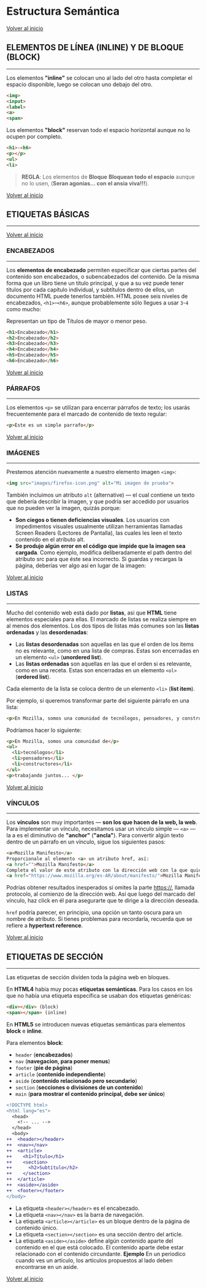 # Estructura Semántica

[Volver al inicio](#-Estructura-Semántica)

## ELEMENTOS DE LÍNEA (INLINE) Y DE BLOQUE (BLOCK)
---------------------------------------------------------------------------

Los elementos **"inline"** se colocan uno al lado del otro hasta completar el espacio disponible, luego se colocan uno debajo del otro.

```html
<img>
<input>
<label>
<a>
<span>
```

Los elementos **"block"** reservan todo el espacio horizontal aunque no lo ocupen por completo.

```html
<h1>-<h6>
<p></p>
<ul>
<li>
```

> **REGLA**: Los elementos de **Bloque** **Bloquean todo el espacio** aunque no lo usen, (**Seran agonías... con el ansia viva!!!**).

[Volver al inicio](#-Estructura-Semántica)

## ETIQUETAS BÁSICAS
---------------------------------------------------------------------------

[Volver al inicio](#-Estructura-Semántica)

### ENCABEZADOS
---------------------------------------------------------------------------

Los **elementos de encabezado** permiten especificar que ciertas partes del contenido son encabezados, o subencabezados del contenido. De la misma forma que un libro tiene un título principal, y que a su vez puede tener títulos por cada capítulo individual, y subtítulos dentro de ellos, un documento HTML puede tenerlos también. HTML posee seis niveles de encabezados, `<h1>`–`<h6>`, aunque probablemente sólo llegues a usar `3`-`4` como mucho:

Representan un tipo de Títulos de mayor o menor peso.

```html
<h1>Encabezado</h1>
<h2>Encabezado</h2>
<h3>Encabezado</h3>
<h4>Encabezado</h4>
<h5>Encabezado</h5>
<h6>Encabezado</h6>
```

[Volver al inicio](#-Estructura-Semántica)

### PÁRRAFOS
---------------------------------------------------------------------------

Los elementos `<p>` se utilizan para encerrar párrafos de texto; los usarás frecuentemente para el marcado de contenido de texto regular:

```html
<p>Este es un simple parrafo</p>
```

[Volver al inicio](#-Básicos)

### IMÁGENES
---------------------------------------------------------------------------

Prestemos atención nuevamente a nuestro elemento imagen `<img>`:

```html
<img src="images/firefox-icon.png" alt="Mi imagen de prueba">
```

También incluimos un atributo `alt` (alternative) — el cual contiene un texto que debería describir la imagen, y que podría ser accedido por usuarios que no pueden ver la imagen, quizás porque:

* **Son ciegos o tienen deficiencias visuales**. Los usuarios con impedimentos visuales usualmente utilizan herramientas llamadas Screen Readers (Lectores de Pantalla), las cuales les leen el texto contenido en el atributo alt.
* **Se produjo algún error en el código que impide que la imagen sea cargada**. Como ejemplo, modifica deliberadamente el path dentro del atributo src para que éste sea incorrecto. Si guardas y recargas la página, deberías ver algo así en lugar de la imagen:

[Volver al inicio](#-Básicos)

### LISTAS
---------------------------------------------------------------------------

Mucho del contenido web está dado por **listas**, asi que **HTML** tiene elementos especiales para ellas. El marcado de listas se realiza siempre en al menos dos elementos. Los dos tipos de listas más comunes son las **listas ordenadas** y las **desordenadas**:

* Las **listas desordenadas** son aquellas en las que el orden de los items no es relevante, como en una lista de compras. Estas son encerradas en un elemento `<ul>` (**unordered list**).
* Las **listas ordenadas** son aquellas en las que el orden si es relevante, como en una receta. Estas son encerradas en un elemento `<ol>` (**ordered list**).

Cada elemento de la lista se coloca dentro de un elemento `<li>` (**list item**).

Por ejemplo, si queremos transformar parte del siguiente párrafo en una lista:

```html
<p>En Mozilla, somos una comunidad de tecnólogos, pensadores, y constructores que trabajan juntos... </p>
```

Podríamos hacer lo siguiente:

```html
<p>En Mozilla, somos una comunidad de</p>
<ul> 
  <li>tecnólogos</li>
  <li>pensadores</li>
  <li>constructores</li>
</ul>
<p>trabajando juntos... </p>
```

[Volver al inicio](#-Básicos)

### VÍNCULOS
---------------------------------------------------------------------------

Los **vínculos** son muy importantes — **son los que hacen de la web, la web**. Para implementar un vínculo, necesitamos usar un vínculo simple — `<a>` — la a es el diminutivo de **"anchor"** (**"ancla"**). Para convertir algún texto dentro de un párrafo en un vínculo, sigue los siguientes pasos:

```html
<a>Mozilla Manifesto</a>
Proporcionale al elemento <a> un atributo href, así:
<a href="">Mozilla Manifesto</a>
Completa el valor de este atributo con la dirección web con la que quieras conectar al vínculo:
<a href="https://www.mozilla.org/es-AR/about/manifesto/">Mozilla Manifesto</a>
```

Podrías obtener resultados inesperados si omites la parte [https://](https://), llamada protocolo, al comienzo de la dirección web. Así que luego del marcado del vínculo, haz click en él para asegurarte que te dirige a la dirección deseada.

`href` podría parecer, en principio, una opción un tanto oscura para un nombre de atributo. Si tienes problemas para recordarla, recuerda que se refiere a **hypertext reference**.

[Volver al inicio](#-Básicos)

## ETIQUETAS DE SECCIÓN

---------------------------------------------------------------------------

Las etiquetas de sección dividen toda la página web en bloques.

En **HTML4** habia muy pocas **etiquetas semánticas**. Para los casos en los que no habia una etiqueta específica se usaban dos etiquetas genéricas:
        
```html
<div></div> (block)
<span></span> (inline)
```
        
En **HTML5** se introducen nuevas etiquetas semánticas para elementos **block** e **inline**.
        
Para elementos **block**:
        
* `header` (**encabezados**)
* `nav` (**navegacion, para poner menus**)
* `footer` (**pie de página**)
* `article` (**contenido independiente**)
* `aside` (**contenido relacionado pero secundario**)
* `section` (**secciones o divisiones de un contenido**)
* `main` (**para mostrar el contenido principal, debe ser único**)

```diff
<!DOCTYPE html>
<html lang="es">
  <head>
    <!-- ... -->
  </head>
  <body>
++  <header></header>
++  <nav></nav>
++  <article>
++    <h1>Título</h1>
++    <section>
++      <h2>Subtítulo</h2>
++    </section>  
++  </article>
++  <aside></aside>
++  <footer></footer>
</body>  
```

* La etiqueta `<header></header>` es el encabezado.
* La etiqueta `<nav></nav>` es la barra de navegación.
* La etiqueta `<article></article>` es un bloque dentro de la página de contenido único.
* La etiqueta `<section></section>` es una sección dentro del article.
* La etiqueta `<aside></aside>` define algún contenido aparte del contenido en el que está colocado. El contenido aparte debe estar relacionado con el contenido circundante. **Ejemplo** En un periodico cuando ves un artículo, los artículos propuestos al lado deben encontrarse en un aside.

[Volver al inicio](#-Básicos)